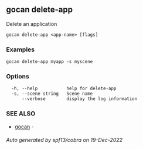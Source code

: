 ## gocan delete-app

Delete an application

```
gocan delete-app <app-name> [flags]
```

### Examples

```
gocan delete-app myapp -s myscene
```

### Options

```
  -h, --help           help for delete-app
  -s, --scene string   Scene name
      --verbose        display the log information
```

### SEE ALSO

* [gocan](gocan.md)	 - 

###### Auto generated by spf13/cobra on 19-Dec-2022
